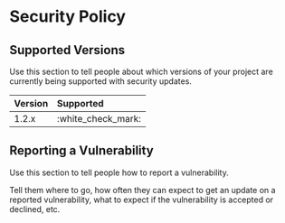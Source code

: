 # Security Policy

## Supported Versions

Use this section to tell people about which versions of your project are currently being supported with security updates.

| Version | Supported |
| :--- | :--- |
| 1.2.x | :white\_check\_mark: |

## Reporting a Vulnerability

Use this section to tell people how to report a vulnerability.

Tell them where to go, how often they can expect to get an update on a reported vulnerability, what to expect if the vulnerability is accepted or declined, etc.

